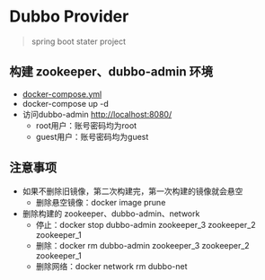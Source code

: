 # Dubbo Provider
> spring boot stater project


## 构建 zookeeper、dubbo-admin 环境
  - [docker-compose.yml](docker-compose.yml)
  - docker-compose up -d
  - 访问dubbo-admin [http://localhost:8080/](http://localhost:8080/)
    - root用户：账号密码均为root
    - guest用户：账号密码均为guest


## 注意事项
- 如果不删除旧镜像，第二次构建完，第一次构建的镜像就会悬空
  - 删除悬空镜像：docker image prune
- 删除构建的 zookeeper、dubbo-admin、network
  - 停止：docker stop dubbo-admin zookeeper_3 zookeeper_2 zookeeper_1
  - 删除：docker rm dubbo-admin zookeeper_3 zookeeper_2 zookeeper_1
  - 删除网络：docker network rm dubbo-net
